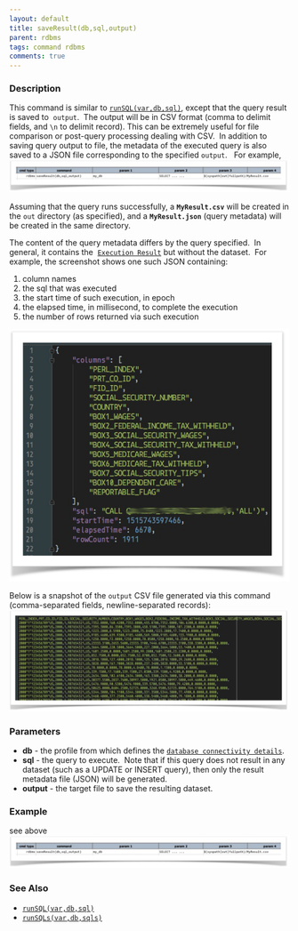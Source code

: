 ```yaml
---
layout: default
title: saveResult(db,sql,output)
parent: rdbms
tags: command rdbms
comments: true
---
```



### Description
This command is similar to [`runSQL(var,db,sql)`](runSQL(var,db,sql)), except that the query result is saved to 
`output`.  The output will be in CSV format (comma to delimit fields, and `\n` to delimit record). This can be 
extremely useful for file comparison or post-query processing dealing with CSV.  In addition to saving query output 
to file, the metadata of the executed query is also saved to a JSON file corresponding to the specified `output`.  
For example,<br/>
![](image/saveResult_01.png)

Assuming that the query runs successfully, a **`MyResult.csv`** will be created in the `out` directory (as specified), 
and a **`MyResult.json`** (query metadata) will be created in the same directory.

The content of the query metadata differs by the query specified.  In general, it contains the 
[`Execution Result`](index) but without the dataset.  For example, the screenshot shows one such JSON containing:

1. column names
2. the sql that was executed
3. the start time of such execution, in epoch
4. the elapsed time, in millisecond, to complete the execution
5. the number of rows returned via such execution

![](image/saveResult_03.png)

Below is a snapshot of the `output` CSV file generated via this command (comma-separated fields, newline-separated 
records):<br/>
![](image/saveResult_02.png)


### Parameters
- **db** \- the profile from which defines the [`database connectivity details`](index).
- **sql** \- the query to execute.  Note that if this query does not result in any dataset (such as a UPDATE or 
  INSERT query), then only the result metadata file (JSON) will be generated.
- **output** - the target file to save the resulting dataset.


### Example
see above
![](image/saveResult_04.png)


### See Also
- [`runSQL(var,db,sql)`](runSQL(var,db,sql))
- [`runSQLs(var,db,sqls)`](runSQLs(var,db,sqls))
